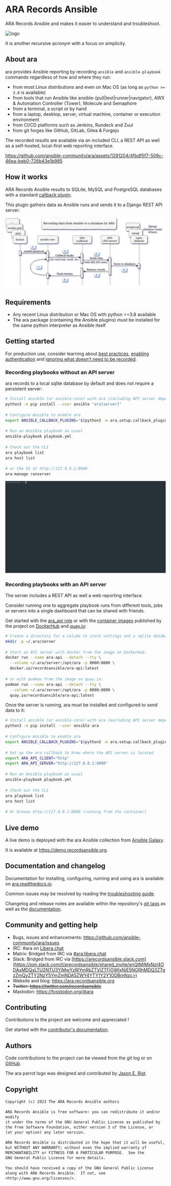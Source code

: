 # ARA Records Ansible

ARA Records Ansible and makes it easier to understand and troubleshoot.

![logo](doc/source/_static/ara-with-icon.png)

It is another recursive acronym with a focus on simplicity.

## About ara

ara provides Ansible reporting by recording ``ansible`` and ``ansible-playbook`` commands regardless of how and where they run:

- from most Linux distributions and even on Mac OS (as long as ``python >= 3.8`` is available)
- from tools that run Ansible like ansible-(pull|test|runner|navigator), AWX & Automation Controller (Tower), Molecule and Semaphore
- from a terminal, a script or by hand
- from a laptop, desktop, server, virtual machine, container or execution environment
- from CI/CD platforms such as Jenkins, Rundeck and Zuul
- from git forges like GitHub, GitLab, Gitea & Forgejo

The recorded results are available via an included CLI, a REST API as well as a self-hosted, local-first web reporting interface.

<!-- https://github.com/ansible-community/ara/blob/master/doc/source/_static/demo.mp4 -->
https://github.com/ansible-community/ara/assets/1291204/4fbdf5f7-509c-46ea-beb0-726b43e1b985

## How it works

ARA Records Ansible results to SQLite, MySQL and PostgreSQL databases with a standard [callback plugin](https://docs.ansible.com/ansible/latest/plugins/callback.html).

This plugin gathers data as Ansible runs and sends it to a Django REST API server:

![recording-workflow](doc/source/_static/graphs/recording-workflow.png)

## Requirements

- Any recent Linux distribution or Mac OS with python >=3.8 available
- The ara package (containing the Ansible plugins) must be installed for the same python interpreter as Ansible itself

## Getting started

For production use, consider learning about [best practices](https://ara.readthedocs.io/en/latest/troubleshooting.html#improving-playbook-recording-performance), [enabling authentication](https://ara.readthedocs.io/en/latest/api-security.html#authentication) and [ignoring what doesn't need to be recorded](https://ara.readthedocs.io/en/latest/ansible-plugins-and-use-cases.html#ansible-plugins).

### Recording playbooks without an API server

ara records to a local sqlite database by default and does not require a persistent server:

```bash
# Install ansible (or ansible-core) with ara (including API server dependencies)
python3 -m pip install --user ansible "ara[server]"

# Configure Ansible to enable ara
export ANSIBLE_CALLBACK_PLUGINS="$(python3 -m ara.setup.callback_plugins)"

# Run an Ansible playbook as usual
ansible-playbook playbook.yml

# Check out the CLI
ara playbook list
ara host list

# or the UI at http://127.0.0.1:8000
ara-manage runserver
```

![getting-started](doc/source/_static/getting-started.gif)

### Recording playbooks with an API server

The server includes a REST API as well a web reporting interface.

Consider running one to aggregate playbook runs from different tools, jobs or servers into a single dashboard that can be shared with friends.

Get started with the [ara_api role](https://github.com/ansible-community/ara-collection/blob/master/roles/ara_api/README.md)
or with the [container images](https://ara.readthedocs.io/en/latest/container-images.html) published by the project on
[DockerHub](https://hub.docker.com/r/recordsansible/ara-api) and [quay.io](https://quay.io/repository/recordsansible/ara-api):

```bash
# Create a directory for a volume to store settings and a sqlite database
mkdir -p ~/.ara/server

# Start an API server with docker from the image on DockerHub:
docker run --name ara-api --detach --tty \
  --volume ~/.ara/server:/opt/ara -p 8000:8000 \
  docker.io/recordsansible/ara-api:latest

# or with podman from the image on quay.io:
podman run --name ara-api --detach --tty \
  --volume ~/.ara/server:/opt/ara -p 8000:8000 \
  quay.io/recordsansible/ara-api:latest
```

Once the server is running, ara must be installed and configured to send data to it:

```bash
# Install ansible (or ansible-core) with ara (excluding API server dependencies)
python3 -m pip install --user ansible ara

# Configure Ansible to enable ara
export ANSIBLE_CALLBACK_PLUGINS="$(python3 -m ara.setup.callback_plugins)"

# Set up the ara callback to know where the API server is located
export ARA_API_CLIENT="http"
export ARA_API_SERVER="http://127.0.0.1:8000"

# Run an Ansible playbook as usual
ansible-playbook playbook.yml

# Check out the CLI
ara playbook list
ara host list

# Or browse http://127.0.0.1:8000 (running from the container)
```

## Live demo

A live demo is deployed with the ara Ansible collection from [Ansible Galaxy](https://galaxy.ansible.com/recordsansible/ara).

It is available at https://demo.recordsansible.org.

## Documentation and changelog

Documentation for installing, configuring, running and using ara is available on [ara.readthedocs.io](https://ara.readthedocs.io).

Common issues may be resolved by reading the [troubleshooting guide](https://ara.readthedocs.io/en/latest/troubleshooting.html).

Changelog and release notes are available within the repository's [git tags](https://github.com/ansible-community/ara/tags) as well as the [documentation](https://ara.readthedocs.io/en/latest/changelog-release-notes.html).

## Community and getting help

- Bugs, issues and enhancements: https://github.com/ansible-community/ara/issues
- IRC: #ara on [Libera.chat](https://web.libera.chat/?channels=#ara)
- Matrix: Bridged from IRC via [#ara:libera.chat](https://matrix.to/#/#ara:libera.chat)
- Slack: Bridged from IRC via [https://arecordsansible.slack.com](https://join.slack.com/t/arecordsansible/shared_invite/enQtMjMxNzI4ODAxMDQxLTU2NTU3YjMwYzRlYmRkZTVjZTFiOWIxNjE5NGRhMDQ3ZTgzZmQyZTY2NzY5YmZmNDA5ZWY4YTY1Y2Y1ODBmNzc>)
- Website and blog: https://ara.recordsansible.org
- ~~Twitter: https://twitter.com/recordsansible~~
- Mastodon: https://fosstodon.org/@ara

## Contributing

Contributions to the project are welcome and appreciated !

Get started with the [contributor's documentation](https://ara.readthedocs.io/en/latest/contributing.html).

## Authors

Code contributions to the project can be viewed from the git log or on [GitHub](https://github.com/ansible-community/ara/graphs/contributors).

The ara parrot logo was designed and contributed by [Jason E. Rist](https://github.com/ansible-community/ara/commit/0d5d0939a6b7a319d99acc1fb20d4ca282bd76ab).

## Copyright

```
Copyright (c) 2023 The ARA Records Ansible authors

ARA Records Ansible is free software: you can redistribute it and/or modify
it under the terms of the GNU General Public License as published by
the Free Software Foundation, either version 3 of the License, or
(at your option) any later version.

ARA Records Ansible is distributed in the hope that it will be useful,
but WITHOUT ANY WARRANTY; without even the implied warranty of
MERCHANTABILITY or FITNESS FOR A PARTICULAR PURPOSE.  See the
GNU General Public License for more details.

You should have received a copy of the GNU General Public License
along with ARA Records Ansible.  If not, see <http://www.gnu.org/licenses/>.
```
